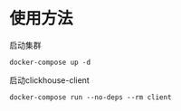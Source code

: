 # 使用方法

启动集群
```
docker-compose up -d
```

启动clickhouse-client
```
docker-compose run --no-deps --rm client
```
